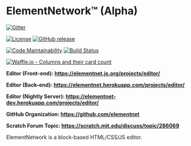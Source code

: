 # ElementNetwork™ (Alpha)
[![Gitter](https://img.shields.io/badge/gitter-join_chat-1dce73.svg?logo=gitter-white)](https://gitter.im/elementnet/main)

[![License](https://img.shields.io/badge/license-Apache%202.0-blue.svg)](https://elementnet.js.org/LICENSE.txt)
[![GitHub release](https://img.shields.io/github/release/elementnet/e.svg)](https://github.com/elementnet/e/releases)

[![Code Maintainability](https://img.shields.io/codeclimate/maintainability/elementnet/e.svg)](https://codeclimate.com/github/elementnet/e/issues?status%5B%5D=open&status%5B%5D=confirmed)
[![Build Status](https://travis-ci.org/elementnet/elementnet-www.svg?branch=develop)](https://travis-ci.org/elementnet/elementnet-www)

[![Waffle.io - Columns and their card count](https://badge.waffle.io/elementnet/e.png?columns=all)](https://waffle.io/elementnet/e?utm_source=badge)

**Editor (Front-end): <https://elementnet.js.org/projects/editor/>**

**Editor (Back-end): <https://elementnet.herokuapp.com/projects/editor/>**

**Editor (Nightly Server): <https://elementnet-dev.herokuapp.com/projects/editor/>**

**GitHub Organization: <https://github.com/elementnet>**

**Scratch Forum Topic: <https://scratch.mit.edu/discuss/topic/286069>**

ElementNetwork is a block-based HTML/CSS/JS editor.
